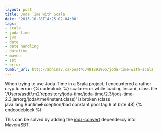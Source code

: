 ```yaml
---
layout: post
title: Joda Time with Scala
date: '2013-10-08T14:25:02-04:00'
tags:
- scala
- joda-time
- jvm
- date
- date handling
- datetime
- maven
- sbt
- error
tumblr_url: http://abhinav.ca/post/63481891905/joda-time-with-scala
---
```

When trying to use Joda-Time in a Scala project, I encountered a rather cryptic error:
{% codeblock %}
scala: error while loading Instant, class file '/Users/asdf/.m2/repository/joda-time/joda-time/2.3/joda-time-2.3.jar(org/joda/time/Instant.class)' is broken
(class java.lang.RuntimeException/bad constant pool tag 9 at byte 48)
{% endcodeblock %}
  
This can be solved by adding the [joda-convert](http://mvnrepository.com/artifact/org.joda/joda-convert/1.5) dependency into Maven/SBT.
